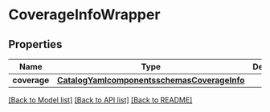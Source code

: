 # CoverageInfoWrapper

## Properties
Name | Type | Description | Notes
------------ | ------------- | ------------- | -------------
**coverage** | [**CatalogYamlcomponentsschemasCoverageInfo**](CatalogYamlcomponentsschemasCoverageInfo.md) |  | 

[[Back to Model list]](../README.md#documentation-for-models) [[Back to API list]](../README.md#documentation-for-api-endpoints) [[Back to README]](../README.md)

